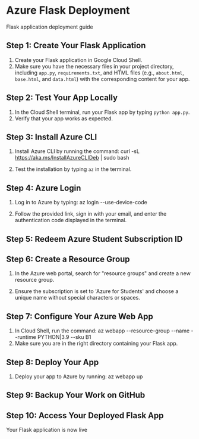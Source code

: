 # Azure Flask Deployment

Flask application deployment guide

## Step 1: Create Your Flask Application

1. Create your Flask application in Google Cloud Shell.
2. Make sure you have the necessary files in your project directory, including `app.py`, `requirements.txt`, and HTML files (e.g., `about.html`, `base.html`, and `data.html`) with the corresponding content for your app.

## Step 2: Test Your App Locally

1. In the Cloud Shell terminal, run your Flask app by typing `python app.py`.
2. Verify that your app works as expected.

## Step 3: Install Azure CLI

1. Install Azure CLI by running the command: curl -sL https://aka.ms/InstallAzureCLIDeb | sudo bash


2. Test the installation by typing `az` in the terminal.

## Step 4: Azure Login

1. Log in to Azure by typing: az login --use-device-code

2. Follow the provided link, sign in with your email, and enter the authentication code displayed in the terminal.

## Step 5: Redeem Azure Student Subscription ID


## Step 6: Create a Resource Group

1. In the Azure web portal, search for "resource groups" and create a new resource group.

2. Ensure the subscription is set to 'Azure for Students' and choose a unique name without special characters or spaces.

## Step 7: Configure Your Azure Web App

1. In Cloud Shell, run the command: az webapp --resource-group <group-name> --name <app-name> --runtime PYTHON|3.9 --sku B1
2. Make sure you are in the right directory containing your Flask app.

## Step 8: Deploy Your App

1. Deploy your app to Azure by running: az webapp up

## Step 9: Backup Your Work on GitHub


## Step 10: Access Your Deployed Flask App

Your Flask application is now live






